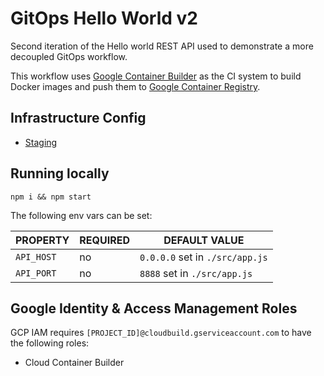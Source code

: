 # GitOps Hello World v2

Second iteration of the Hello world REST API used to demonstrate a more decoupled GitOps workflow.

This workflow uses [Google Container Builder](https://cloud.google.com/container-builder/) as the
CI system to build Docker images and push them to [Google Container Registry](https://cloud.google.com/container-registry/).

## Infrastructure Config

* [Staging](https://github.com/crowdynews/gitops-hello-world-infra-staging-v2)

## Running locally

```
npm i && npm start
```

The following env vars can be set:

| PROPERTY   | REQUIRED | DEFAULT VALUE                   |
| ---------- | -------- | ------------------------------- |
| `API_HOST` | no       | `0.0.0.0` set in `./src/app.js` |
| `API_PORT` | no       | `8888` set in `./src/app.js`    |

## Google Identity & Access Management Roles

GCP IAM requires `[PROJECT_ID]@cloudbuild.gserviceaccount.com` to have the following roles:

* Cloud Container Builder
